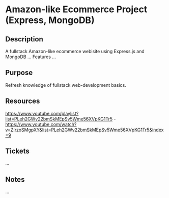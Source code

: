 # Amazon-like Ecommerce Project (Express, MongoDB)

## Description
A fullstack Amazon-like ecommerce webisite using Express.js and MongoDB ...
Features ...

## Purpose
Refresh knowledge of fullstack web-development basics.

## Resources
https://www.youtube.com/playlist?list=PLeh2GWv22bmSkMEpSv5Wme56XVpKG1Tr5 - https://www.youtube.com/watch?v=ZIrzoSMgpXY&list=PLeh2GWv22bmSkMEpSv5Wme56XVpKG1Tr5&index=9

## Tickets
...

## Notes
...